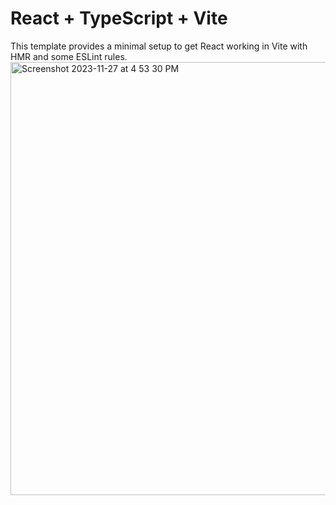 # React + TypeScript + Vite

This template provides a minimal setup to get React working in Vite with HMR and some ESLint rules.
<img width="693" alt="Screenshot 2023-11-27 at 4 53 30 PM" src="https://github.com/larijanim/post-jobs/assets/34726890/5fefde8f-8e00-4fde-9b78-5f51ad2b3eb8">
